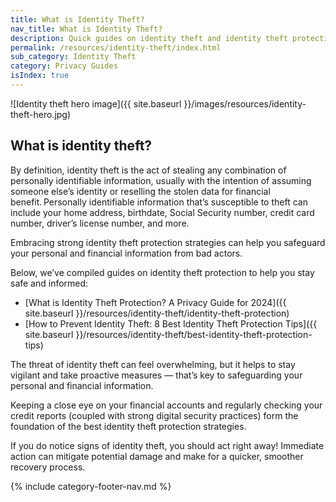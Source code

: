 ```yaml
---
title: What is Identity Theft?
nav_title: What is Identity Theft?
description: Quick guides on identity theft and identity theft protection, from the company who’s been making privacy simple for over a decade.
permalink: /resources/identity-theft/index.html
sub_category: Identity Theft
category: Privacy Guides
isIndex: true
---
```


![Identity theft hero image]({{ site.baseurl }}/images/resources/identity-theft-hero.jpg)

## What is identity theft?

By definition, identity theft is the act of stealing any combination of personally identifiable information, usually with the intention of assuming someone else’s identity or reselling the stolen data for financial benefit. Personally identifiable information that’s susceptible to theft can include your home address, birthdate, Social Security number, credit card number, driver’s license number, and more.

Embracing strong identity theft protection strategies can help you safeguard your personal and financial information from bad actors.

Below, we’ve compiled guides on identity theft protection to help you stay safe and informed:

-   [What is Identity Theft Protection? A Privacy Guide for 2024]({{ site.baseurl }}/resources/identity-theft/identity-theft-protection)
-   [How to Prevent Identity Theft: 8 Best Identity Theft Protection Tips]({{ site.baseurl }}/resources/identity-theft/best-identity-theft-protection-tips)

The threat of identity theft can feel overwhelming, but it helps to stay vigilant and take proactive measures — that’s key to safeguarding your personal and financial information.

Keeping a close eye on your financial accounts and regularly checking your credit reports (coupled with strong digital security practices) form the foundation of the best identity theft protection strategies.

If you do notice signs of identity theft, you should act right away! Immediate action can mitigate potential damage and make for a quicker, smoother recovery process.

{% include category-footer-nav.md %}
